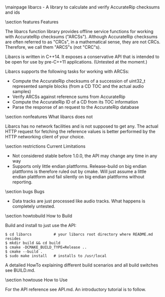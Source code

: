 \mainpage libarcs - A library to calculate and verify AccurateRip checksums and ids


\section features Features

The libarcs function library provides offline service functions for working with
AccurateRip checksums ("ARCSs"). Although AccurateRip checksums are often
referred to as "CRCs", in a mathematical sense, they are not CRCs. Therefore, we
call them "ARCS"s (not "CRC"s).

Libarcs is written in C++14. It exposes a conservative API that is intended to
be open for use by pre-C++11 applications. (Untested at the moment.)

Libarcs supports the following tasks for working with ARCSs:

- Compute the AccurateRip checksums of a succession of uint32_t represented
  sample blocks (from a CD TOC and the actual audio samples)
- Verify ARCSs against reference sums from AccurateRip
- Compute the AccurateRip ID of a CD from its TOC information
- Parse the response of an request to the AccurateRip database



\section nonfeatures What libarcs does not

Libarcs has no network facilities and is not supposed to get any. The actual
HTTP request for fetching the reference values is better performed by the
HTTP networking client of your choice.



\section restrictions Current Limitations

- Not considered stable before 1.0.0, the API may change any time in any way
- Supports only little endian plattforms. Release-build on big endian plattforms
  is therefore ruled out by cmake. Will just assume a little endian plattform
  and fail silently on big endian plattforms without reporting.



\section bugs Bugs

- Data tracks are just processed like audio tracks. What happens is completely
  untested.



\section howtobuild How to Build

Build and install to just use the API:

	$ cd libarcs          # your libarcs root directory where README.md resides
	$ mkdir build && cd build
	$ cmake -DCMAKE_BUILD_TYPE=Release ..
	$ cmake --build .
	$ sudo make install   # installs to /usr/local

A detailed HowTo explaining different build scenarios and all build switches see
BUILD.md.



\section howtouse How to Use

For the API reference see API.md. An introductory tutorial is to follow.

